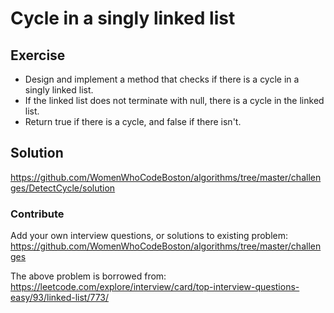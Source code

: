 # Cycle in a singly linked list

## Exercise
* Design and implement a method that checks if there is a cycle in a singly linked list. 
* If the linked list does not terminate with null, there is a cycle in the linked list.
* Return true if there is a cycle, and false if there isn't.

## Solution
https://github.com/WomenWhoCodeBoston/algorithms/tree/master/challenges/DetectCycle/solution

### Contribute
Add your own interview questions, or solutions to existing problem: https://github.com/WomenWhoCodeBoston/algorithms/tree/master/challenges

The above problem is borrowed from: https://leetcode.com/explore/interview/card/top-interview-questions-easy/93/linked-list/773/
